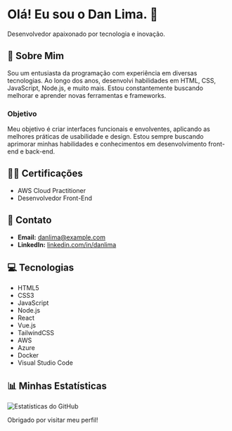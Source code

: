 # Olá! Eu sou o Dan Lima. 🖖

Desenvolvedor apaixonado por tecnologia e inovação.

## 🚀 Sobre Mim

Sou um entusiasta da programação com experiência em diversas tecnologias. Ao longo dos anos, desenvolvi habilidades em HTML, CSS, JavaScript, Node.js, e muito mais. Estou constantemente buscando melhorar e aprender novas ferramentas e frameworks.

### Objetivo

Meu objetivo é criar interfaces funcionais e envolventes, aplicando as melhores práticas de usabilidade e design. Estou sempre buscando aprimorar minhas habilidades e conhecimentos em desenvolvimento front-end e back-end.

## 👩‍💻 Certificações

- AWS Cloud Practitioner
- Desenvolvedor Front-End

## 📩 Contato

- **Email:** [danlima@example.com](mailto:danlima@example.com)
- **LinkedIn:** [linkedin.com/in/danlima](https://www.linkedin.com/in/danlima)

## 💻 Tecnologias

- HTML5
- CSS3
- JavaScript
- Node.js
- React
- Vue.js
- TailwindCSS
- AWS
- Azure
- Docker
- Visual Studio Code

## 📊 Minhas Estatísticas

![Estatísticas do GitHub](https://github-readme-stats.vercel.app/api?username=danLima1&show_icons=true&theme=radical)

Obrigado por visitar meu perfil!
